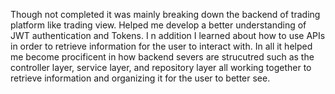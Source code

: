 Though not completed it was mainly breaking down the backend of trading platform like trading view. 
Helped me develop a better understanding of JWT authentication and Tokens. I
n addition I learned about how to use APIs in order to retrieve information for the user to interact with. 
In all it helped me become procificent in how backend severs are strucutred such as the controller layer, service layer, and repository layer 
all working together to retrieve information and organizing it for the user to better see.
